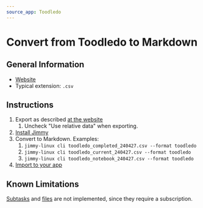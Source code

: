 ```yaml
---
source_app: Toodledo
---
```


# Convert from Toodledo to Markdown

## General Information

- [Website](https://www.toodledo.com/)
- Typical extension: `.csv`

## Instructions

1. Export as described [at the website](https://www.toodledo.com/tools/import_export.php)
    1. Uncheck "Use relative data" when exporting.
2. [Install Jimmy](../index.md#installation)
3. Convert to Markdown. Examples:
    1. `jimmy-linux cli toodledo_completed_240427.csv --format toodledo`
    2. `jimmy-linux cli toodledo_current_240427.csv --format toodledo`
    3. `jimmy-linux cli toodledo_notebook_240427.csv --format toodledo`
4. [Import to your app](../import_instructions.md)

## Known Limitations

[Subtasks](https://www.toodledo.com/info/subtasks.php) and [files](https://www.toodledo.com/organize/files.php) are not implemented, since they require a subscription.
